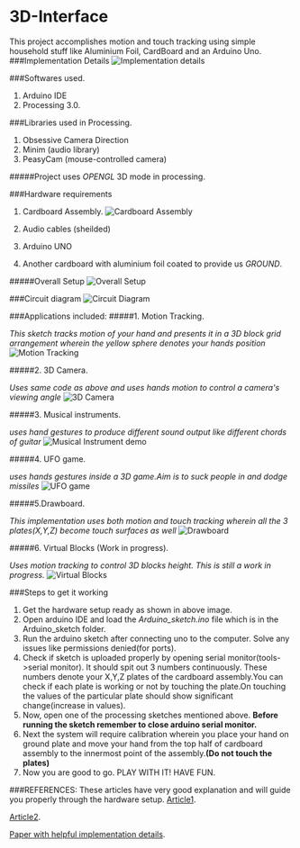 # 3D-Interface

This project accomplishes motion and touch tracking using simple household stuff like Aluminium Foil, CardBoard and an Arduino Uno.
###Implementation Details
![Implementation details](https://github.com/prasadchelsea33/3D-Interface/blob/master/Images/IMPLEMENTATION%20DESIGN.jpg?raw=true)

###Softwares used. 
1. Arduino IDE
2. Processing 3.0.

###Libraries used in Processing.
1. Obsessive Camera Direction
2. Minim (audio library)
3. PeasyCam (mouse-controlled camera)

#####Project uses *OPENGL* 3D mode in processing.

###Hardware requirements
1. Cardboard Assembly.
![Cardboard Assembly](https://github.com/prasadchelsea33/3D-Interface/blob/master/Images/Cardboard%20Cube.jpg?raw=true )

2. Audio cables (sheilded)
3. Arduino UNO
4. Another cardboard with aluminium foil coated to provide us *GROUND*.

#####Overall Setup
![Overall Setup](https://github.com/prasadchelsea33/3D-Interface/blob/master/Images/IMG_20160304_143449.jpg?raw=true)

###Circuit diagram
![Circuit Diagram](http://makezine.com/wp-content/uploads/make-images/vnMhkLZVqZmA2rQG.jpg)

###Applications included:
#####1. Motion Tracking.

*This sketch tracks motion of your hand and presents it in a 3D block grid arrangement wherein the yellow sphere denotes your hands position*
![Motion Tracking](https://github.com/prasadchelsea33/3D-Interface/blob/master/Images/Motion%20Tracking.png?raw=true) 

#####2. 3D Camera.

*Uses same code as above and uses hands motion to control a camera's viewing angle*
![3D Camera](https://github.com/prasadchelsea33/3D-Interface/blob/master/Images/3D%20CAMERA.png?raw=true) 

#####3. Musical instruments.

*uses hand gestures to produce different sound output like different chords of guitar*
![Musical Instrument demo](https://github.com/prasadchelsea33/3D-Interface/blob/master/Images/Musical%20Instrument.PNG?raw=true)

#####4. UFO game.

*uses hands gestures inside a 3D game.Aim is to suck people in and dodge missiles*
![UFO game](https://github.com/prasadchelsea33/3D-Interface/blob/master/Images/%20UFO%20Game.png?raw=true)

#####5.Drawboard.

*This implementation uses both motion and touch tracking wherein all the 3 plates(X,Y,Z) become touch surfaces as well*
![Drawboard](https://github.com/prasadchelsea33/3D-Interface/blob/master/Images/DRAWBOARD.png?raw=true)

#####6. Virtual Blocks (Work in progress).

*Uses motion tracking to control 3D blocks height. This is still a work in progress.*
![Virtual Blocks](https://github.com/prasadchelsea33/3D-Interface/blob/master/Images/Virtual%20blocks.jpg?raw=true)


###Steps to get it working
1. Get the hardware setup ready as shown in above image.
2. Open arduino IDE and load the *Arduino\_sketch.ino* file which is in the Arduino_sketch folder.
3. Run the arduino sketch after connecting uno to the computer. Solve any issues like permissions denied(for ports).
4. Check if sketch is uploaded properly by opening serial monitor(tools->serial monitor). It should spit out 3 numbers continuously. These numbers denote your X,Y,Z plates of the cardboard assembly.You can check if each plate is working or not by touching the plate.On touching the values of the particular plate should show significant change(increase in values).
5. Now, open one of the processing sketches mentioned above. **Before running the sketch remember to close arduino serial monitor.**
6. Next the system will require calibration wherein you place your hand on ground plate and move your hand from the top half of cardboard assembly to the innermost point of the assembly.**(Do not touch the plates)**
7. Now you are good to go. PLAY WITH IT! HAVE FUN.


###REFERENCES:
These articles have very good explanation and will guide you properly through the hardware setup.
[Article1](http://www.instructables.com/id/DIY-3D-Controller/).

[Article2](http://makezine.com/projects/a-touchless-3d-tracking-interface/).

[Paper with helpful implementation details](https://seaperch.byu.edu/wp-content/uploads/2013/06/Paper.pdf).

